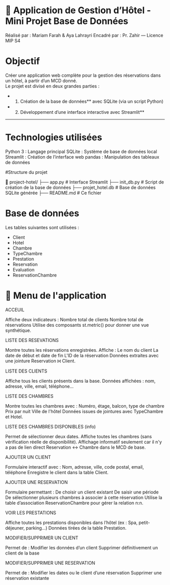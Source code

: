 # 🏨 Application de Gestion d’Hôtel - Mini Projet Base de Données

 Réalisé par : Mariam Farah & Aya Lahrayri
 Encadré par : Pr. Zahir — Licence MIP S4

 # Objectif

Créer une application web complète pour la gestion des réservations dans un hôtel, à partir d’un MCD donné.  
Le projet est divisé en deux grandes parties :

- 1. Création de la base de données** avec SQLite (via un script Python)
- 2. Développement d’une interface interactive avec Streamlit**

---

# Technologies utilisées

 Python 3    : Langage principal 
 SQLite      : Système de base de données local 
 Streamlit   : Création de l’interface web 
 pandas      : Manipulation des tableaux de données 



#Structure du projet

📁 project-hotel/
├── app.py # Interface Streamlit
├── init_db.py # Script de création de la base de données
├── projet_hotel.db # Base de données SQLite générée
├── README.md # Ce fichier


# Base de données

Les tables suivantes sont utilisées :
- Client
- Hotel
- Chambre
- TypeChambre
- Prestation
- Reservation
- Evaluation
- ReservationChambre




# 📂 Menu de l'application
  
   ACCEUIL
  
Affiche deux indicateurs :
 Nombre total de clients
 Nombre total de réservations
Utilise des composants st.metric() pour donner une vue synthétique.

 LISTE DES RESEVATIONS
 
Montre toutes les réservations enregistrées.
Affiche :
Le nom du client
La date de début et date de fin
L'ID de la réservation
Données extraites avec une jointure Reservation ⨝ Client.


 LISTE DES CLIENTS 
 
Affiche tous les clients présents dans la base.
Données affichées : nom, adresse, ville, email, téléphone…


LISTE DES CHAMBRES

Montre toutes les chambres avec :
Numéro, étage, balcon, type de chambre
Prix par nuit
Ville de l'hôtel
Données issues de jointures avec TypeChambre et Hotel.


LISTE DES CHAMBRES DISPONIBLES (info)

Permet de sélectionner deux dates.
Affiche toutes les chambres (sans vérification réelle de disponibilité).
Affichage informatif seulement car il n'y a pas de lien direct Reservation ↔ Chambre dans le MCD de base.


 AJOUTER UN CLIENT
 
Formulaire interactif avec : Nom, adresse, ville, code postal, email, téléphone
Enregistre le client dans la table Client.


 AJOUTER UNE RESERVATION
 
Formulaire permettant :
De choisir un client existant
De saisir une période
De sélectionner plusieurs chambres à associer à cette réservation
Utilise la table d’association ReservationChambre pour gérer la relation n:n.


 VOIR LES PRESTATIONS
 
Affiche toutes les prestations disponibles dans l’hôtel (ex : Spa, petit-déjeuner, parking…)
Données tirées de la table Prestation.


MODIFIER/SUPPRIMER UN CLIENT

Permet de :
Modifier les données d’un client
Supprimer définitivement un client de la base


MODIFIER/SUPPRIMER UNE RESERVATION

Permet de :
Modifier les dates ou le client d’une réservation
Supprimer une réservation existante
